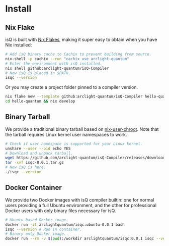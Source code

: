 
Install
=========================

Nix Flake
-------------------------

isQ is built with [Nix Flakes](https://nixos.wiki/wiki/Flakes), making it super easy to obtain when you have Nix installed:

```bash
# Add isQ binary cache to Cachix to prevent building from source.
nix-shell -p cachix --run "cachix use arclight-quantum"
# Enter the environment with isQ installed.
nix shell github:arclight-quantum/isQ-Compiler
# Now isQ is placed in $PATH.
isqc --version
```

Or you may create a project folder pinned to a compiler version.

```bash
nix flake new --template github:arclight-quantum/isQ-Compiler hello-quantum
cd hello-quantum && nix develop
```


Binary Tarball
-------------------------

We provide a traditional binary tarball based on [nix-user-chroot](https://github.com/nix-community/nix-user-chroot). Note that the tarball requires Linux kernel user namespaces to work.

```bash
# Check if user namespace is supported for your Linux kernel.
unshare --user --pid echo YES
# Download and unpack tarball.
wget https://github.com/arclight-quantum/isQ-Compiler/releases/download/0.0.1/isqc-0.0.1.tar.gz
tar -xvf isqc-0.0.1.tar.gz
# Now isQ is here.
./isqc --version
```


Docker Container
-------------------------
We provide two Docker images with isQ compiler builtin: one for normal users providing a full Ubuntu environment, and the other for professional Docker users with only binary files necessary for isQ.

```bash
# Ubuntu-based Docker image.
docker run -it arclightquantum/isqc:ubuntu-0.0.1 bash
isqc --version # Run in container.
# Binary only Docker image.
docker run --rm -v $(pwd):/workdir arclightquantum/isqc:0.0.1 isqc --version
```


